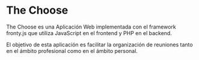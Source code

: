 # The Choose
The Choose es una Aplicación Web implementada con el framework fronty.js que utiliza JavaScript en el frontend y PHP en el backend.

El objetivo de esta aplicación es facilitar la organización de reuniones tanto en el ámbito profesional como en el ámbito personal.
